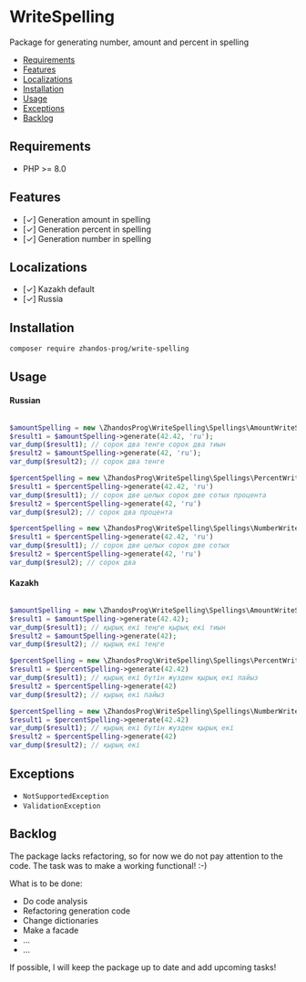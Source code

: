 # WriteSpelling
Package for generating number, amount and percent in spelling

- [Requirements](#requirements)
- [Features](#features)
- [Localizations](#localizations)
- [Installation](#installation)
- [Usage](#usage)
- [Exceptions](#exceptions)
- [Backlog](#backlog)

## Requirements

- PHP >= 8.0

## Features

- [&check;] Generation amount in spelling
- [&check;] Generation percent in spelling
- [&check;] Generation number in spelling

## Localizations

- [✓] Kazakh default
- [✓] Russia

## Installation

```bash
composer require zhandos-prog/write-spelling
```

## Usage

#### Russian
```php

$amountSpelling = new \ZhandosProg\WriteSpelling\Spellings\AmountWriteSpelling();
$result1 = $amountSpelling->generate(42.42, 'ru');
var_dump($result1); // сорок два тенге сорок два тиын
$result2 = $amountSpelling->generate(42, 'ru');
var_dump($result2); // сорок два тенге

$percentSpelling = new \ZhandosProg\WriteSpelling\Spellings\PercentWriteSpelling();
$result1 = $percentSpelling->generate(42.42, 'ru')
var_dump($result1); // сорок две целых сорок две сотых процента
$result2 = $percentSpelling->generate(42, 'ru')
var_dump($resul2); // сорок два процента

$percentSpelling = new \ZhandosProg\WriteSpelling\Spellings\NumberWriteSpelling();
$result1 = $percentSpelling->generate(42.42, 'ru')
var_dump($result1); // сорок две целых сорок две сотых
$result2 = $percentSpelling->generate(42, 'ru')
var_dump($resul2); // сорок два

```

#### Kazakh
```php

$amountSpelling = new \ZhandosProg\WriteSpelling\Spellings\AmountWriteSpelling();
$result1 = $amountSpelling->generate(42.42);
var_dump($result1); // қырық екі теңге қырық екі тиын
$result2 = $amountSpelling->generate(42);
var_dump($result2); // қырық екі теңге

$percentSpelling = new \ZhandosProg\WriteSpelling\Spellings\PercentWriteSpelling();
$result1 = $percentSpelling->generate(42.42)
var_dump($result1); // қырық екі бүтін жүзден қырық екі пайыз
$result2 = $percentSpelling->generate(42)
var_dump($result2); // қырық екі пайыз

$percentSpelling = new \ZhandosProg\WriteSpelling\Spellings\NumberWriteSpelling();
$result1 = $percentSpelling->generate(42.42)
var_dump($result1); // қырық екі бүтін жүзден қырық екі
$result2 = $percentSpelling->generate(42)
var_dump($result2); // қырық екі

```

## Exceptions

- ``NotSupportedException``
- ``ValidationException``

## Backlog
The package lacks refactoring, so for now we do not pay attention to the code. The task was to make a working functional! :-)

What is to be done:
- Do code analysis
- Refactoring generation code
- Change dictionaries
- Make a facade
- ...
- ...

If possible, I will keep the package up to date and add upcoming tasks!
